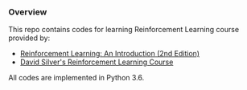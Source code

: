 ### Overview
This repo contains codes for learning Reinforcement Learning course provided by:
- [Reinforcement Learning: An Introduction (2nd Edition)](http://incompleteideas.net/sutton/book/bookdraft2017june.pdf)
- [David Silver's Reinforcement Learning Course](http://www0.cs.ucl.ac.uk/staff/d.silver/web/Teaching.html)

All codes are implemented in Python 3.6.
